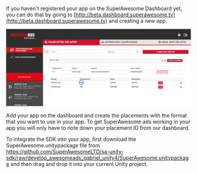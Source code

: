 If you haven't registered your app on the SuperAwesome Dashboard yet, you can do that by going to [http://beta.dashboard.superawesome.tv](http://beta.dashboard.superawesome.tv) and creating a new app.

![](img/dashboard.png "Registering an app on the dashboard")

Add your app on the dashboard and create the placements with the format that you want to use in your app. To get SuperAwesome ads working in your app you will only have to note down your placement ID from our dashboard.

To integrate the SDK into your app, first download the SuperAwesome.unitypackage file from https://github.com/SuperAwesomeLTD/sa-unity-sdk/raw/develop_awesomeads_gabriel_unity4/SuperAwesome.unitypackage and then drag and drop it into your current Unity project.